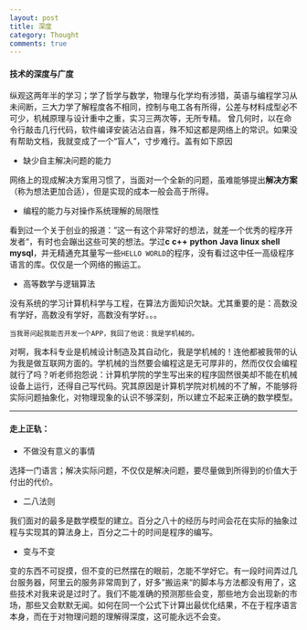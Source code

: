 ```yaml
---
layout: post
title: 深度
category: Thought
comments: true
---
```


#### 技术的**深度**与广度

纵观这两年半的学习；学了哲学与数学，物理与化学均有涉猎，英语与编程学习从未间断，三大力学了解程度各不相同，控制与电工各有所得，公差与材料成型必不可少，机械原理与设计重中之重，实习三两次等，无所专精。
曾几何时，以在命令行敲击几行代码，软件编译安装沾沾自喜，殊不知这都是网络上的常识。如果没有帮助文档，我就变成了一个“盲人”，寸步难行。盖有如下原因

+  缺少自主解决问题的能力

网络上的现成解决方案用习惯了，当面对一个全新的问题，虽难能够提出**解决方案**（称为想法更加合适），但是实现的成本一般会高于所得。

+ 编程的能力与对操作系统理解的局限性

看到过一个关于创业的报道：”这一有这个非常好的想法，就差一个优秀的程序开发者“，有时也会蹦出这些可笑的想法。学过**c** **c++** **python** **Java** **linux shell** **mysql**，并无精通充其量写一些`HELLO WORLD`的程序，没有看过这中任一高级程序语言的库。仅仅是一个网络的搬运工。

+ 高等数学与逻辑算法

没有系统的学习计算机科学与工程，在算法方面知识欠缺。尤其重要的是：高数没有学好，高数没有学好，高数没有学好。。。


	当我哥问起我能否开发一个APP，我回了他说：我是学机械的。
	
对啊，我本科专业是机械设计制造及其自动化，我是学机械的！连他都被我带的认为我是做互联网方面的。学机械的当然要会编程这是无可厚非的，然而仅仅会编程就行了吗？听老师抱怨说：计算机学院的学生写出来的程序固然很美却不能在机械设备上运行，还得自己写代码。究其原因是计算机学院对机械的不了解，不能够将实际问题抽象化，对物理现象的认识不够深刻，所以建立不起来正确的数学模型。

---

#### 走上正轨：
+ 不做没有意义的事情

选择一门语言；解决实际问题，不仅仅是解决问题，要尽量做到所得到的价值大于付出的代价。

+ 二八法则

我们面对的最多是数学模型的建立。百分之八十的经历与时间会花在实际的抽象过程与实现其的算法身上，百分之二十的时间是程序的编写。

+ 变与不变

变的东西不可捉摸，但不变的已然摆在的眼前，怎能不学好它。有一段时间弄过几台服务器，阿里云的服务非常周到了，好多”搬运来“的脚本与方法都没有用了，这些技术对我来说是过时了。我们不能准确的预测那些会变，那些地方会出现新的市场，那些又会默默无闻。如何在同一个公式下计算出最优化结果，不在于程序语言本身，而在于对物理问题的理解得深度，这可能永远不会变。
